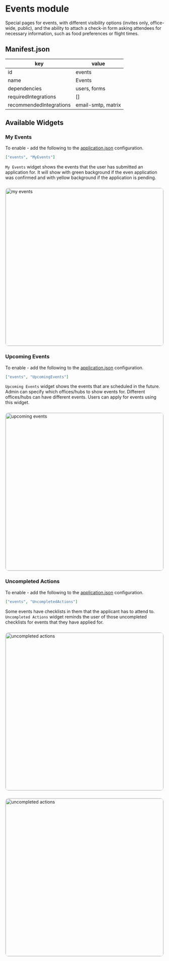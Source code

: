 # Events module

Special pages for events, with different visibility options (invites only, office-wide, public), and the ability to attach a check-in form asking attendees for necessary information, such as food preferences or flight times.

## Manifest.json

| key                     | value              |
| ----------------------- | ------------------ |
| id                      | events             |
| name                    | Events             |
| dependencies            | users, forms       |
| requiredIntegrations    | []                 |
| recommendedIntegrations | email-smtp, matrix |

## Available Widgets

### My Events

To enable - add the following to the [application.json](../framework/configuration/application.md) configuration.

```json
["events", "MyEvents"]
```

`My Events` widget shows the events that the user has submitted an application for. It will show with green background if the even application was confirmed and with yellow background if the application is pending.

<Image
  src="/modules/eventsUser.png"
  alt="my events"
  width="500"
  height="500"
  style="border: 1px solid lightGray; border-radius: 10px; margin-top: 10px"
/>

### Upcoming Events

To enable - add the following to the [application.json](../framework/configuration/application.md) configuration.

```json
["events", "UpcomingEvents"]
```

`Upcoming Events` widget shows the events that are scheduled in the future. Admin can specify which offices/hubs to show events for. Different offices/hubs can have different events. Users can apply for events using this widget.

<Image
  src="/modules/eventsUpcoming.png"
  alt="upcoming events"
  width="500"
  height="500"
  style="border: 1px solid lightGray; border-radius: 10px; margin-top: 10px"
/>

### Uncompleted Actions

To enable - add the following to the [application.json](../framework/configuration/application.md) configuration.

```json
["events", "UncompletedActions"]
```

Some events have checklists in them that the applicant has to attend to. `Uncompleted Actions` widget reminds the user of those uncompleted checklists for events that they have applied for.

<Image
  src="/modules/eventsUncompletedActions.png"
  alt="uncompleted actions"
  width="500"
  style="border: 1px solid lightGray; border-radius: 10px; margin-top: 10px"
/>

<Image
  src="/modules/eventsEventSample.png"
  alt="uncompleted actions"
  width="500"
  style="border: 1px solid lightGray; border-radius: 10px; margin-top: 10px"
/>
